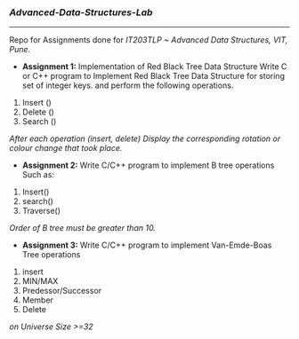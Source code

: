 ### _Advanced-Data-Structures-Lab_
--------------------------------
Repo for Assignments done for *IT203TLP ~ Advanced Data Structures, VIT, Pune.*


* **Assignment 1:**
Implementation of Red Black Tree Data Structure
Write C or C++ program to Implement Red Black Tree Data Structure for storing set of integer keys.
and perform the following operations.
1. Insert ()
2. Delete ()
3. Search ()

  *After each operation (insert, delete) Display the corresponding rotation or colour change that took place.*

* **Assignment 2:**
Write C/C++ program to implement B tree operations Such as:
1. Insert()
2. search()
3. Traverse()

  *Order of B tree must be greater than 10.*

* **Assignment 3:**
Write C/C++ program to implement Van-Emde-Boas Tree operations 
1. insert
2. MIN/MAX
3. Predessor/Successor
4. Member
5. Delete

  *on Universe Size >=32*
